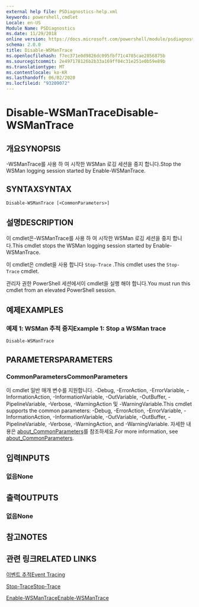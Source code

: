 ```yaml
---
external help file: PSDiagnostics-help.xml
keywords: powershell,cmdlet
Locale: en-US
Module Name: PSDiagnostics
ms.date: 11/29/2018
online version: https://docs.microsoft.com/powershell/module/psdiagnostics/disable-wsmantrace?view=powershell-6&WT.mc_id=ps-gethelp
schema: 2.0.0
title: Disable-WSManTrace
ms.openlocfilehash: f7ec371e0d9826dc095fbf71c4785cae2856875b
ms.sourcegitcommit: 2e497178126b2b33a169ff04c31e251e0b59e89b
ms.translationtype: MT
ms.contentlocale: ko-KR
ms.lasthandoff: 06/02/2020
ms.locfileid: "93209072"
---
```

# <span data-ttu-id="7f893-103">Disable-WSManTrace</span><span class="sxs-lookup"><span data-stu-id="7f893-103">Disable-WSManTrace</span></span>

## <span data-ttu-id="7f893-104">개요</span><span class="sxs-lookup"><span data-stu-id="7f893-104">SYNOPSIS</span></span>
<span data-ttu-id="7f893-105">-WSManTrace를 사용 하 여 시작한 WSMan 로깅 세션을 중지 합니다.</span><span class="sxs-lookup"><span data-stu-id="7f893-105">Stop the WSMan logging session started by Enable-WSManTrace.</span></span>

## <span data-ttu-id="7f893-106">SYNTAX</span><span class="sxs-lookup"><span data-stu-id="7f893-106">SYNTAX</span></span>

```
Disable-WSManTrace [<CommonParameters>]
```

## <span data-ttu-id="7f893-107">설명</span><span class="sxs-lookup"><span data-stu-id="7f893-107">DESCRIPTION</span></span>
<span data-ttu-id="7f893-108">이 cmdlet은-WSManTrace를 사용 하 여 시작한 WSMan 로깅 세션을 중지 합니다.</span><span class="sxs-lookup"><span data-stu-id="7f893-108">This cmdlet stops the WSMan logging session started by Enable-WSManTrace.</span></span>

<span data-ttu-id="7f893-109">이 cmdlet은 cmdlet을 사용 합니다 `Stop-Trace` .</span><span class="sxs-lookup"><span data-stu-id="7f893-109">This cmdlet uses the `Stop-Trace` cmdlet.</span></span>

<span data-ttu-id="7f893-110">관리자 권한 PowerShell 세션에서이 cmdlet을 실행 해야 합니다.</span><span class="sxs-lookup"><span data-stu-id="7f893-110">You must run this cmdlet from an elevated PowerShell session.</span></span>

## <span data-ttu-id="7f893-111">예제</span><span class="sxs-lookup"><span data-stu-id="7f893-111">EXAMPLES</span></span>

### <span data-ttu-id="7f893-112">예제 1: WSMan 추적 중지</span><span class="sxs-lookup"><span data-stu-id="7f893-112">Example 1: Stop a WSMan trace</span></span>

```powershell
Disable-WSManTrace
```

## <span data-ttu-id="7f893-113">PARAMETERS</span><span class="sxs-lookup"><span data-stu-id="7f893-113">PARAMETERS</span></span>

### <span data-ttu-id="7f893-114">CommonParameters</span><span class="sxs-lookup"><span data-stu-id="7f893-114">CommonParameters</span></span>

<span data-ttu-id="7f893-115">이 cmdlet 일반 매개 변수를 지원합니다. -Debug, -ErrorAction, -ErrorVariable, -InformationAction, -InformationVariable, -OutVariable, -OutBuffer, -PipelineVariable, -Verbose, -WarningAction 및 -WarningVariable.</span><span class="sxs-lookup"><span data-stu-id="7f893-115">This cmdlet supports the common parameters: -Debug, -ErrorAction, -ErrorVariable, -InformationAction, -InformationVariable, -OutVariable, -OutBuffer, -PipelineVariable, -Verbose, -WarningAction, and -WarningVariable.</span></span> <span data-ttu-id="7f893-116">자세한 내용은 [about_CommonParameters](https://go.microsoft.com/fwlink/?LinkID=113216)를 참조하세요.</span><span class="sxs-lookup"><span data-stu-id="7f893-116">For more information, see [about_CommonParameters](https://go.microsoft.com/fwlink/?LinkID=113216).</span></span>

## <span data-ttu-id="7f893-117">입력</span><span class="sxs-lookup"><span data-stu-id="7f893-117">INPUTS</span></span>

### <span data-ttu-id="7f893-118">없음</span><span class="sxs-lookup"><span data-stu-id="7f893-118">None</span></span>

## <span data-ttu-id="7f893-119">출력</span><span class="sxs-lookup"><span data-stu-id="7f893-119">OUTPUTS</span></span>

### <span data-ttu-id="7f893-120">없음</span><span class="sxs-lookup"><span data-stu-id="7f893-120">None</span></span>

## <span data-ttu-id="7f893-121">참고</span><span class="sxs-lookup"><span data-stu-id="7f893-121">NOTES</span></span>

## <span data-ttu-id="7f893-122">관련 링크</span><span class="sxs-lookup"><span data-stu-id="7f893-122">RELATED LINKS</span></span>

[<span data-ttu-id="7f893-123">이벤트 추적</span><span class="sxs-lookup"><span data-stu-id="7f893-123">Event Tracing</span></span>](/windows/desktop/ETW/event-tracing-portal)

[<span data-ttu-id="7f893-124">Stop-Trace</span><span class="sxs-lookup"><span data-stu-id="7f893-124">Stop-Trace</span></span>](stop-trace.md)

[<span data-ttu-id="7f893-125">Enable-WSManTrace</span><span class="sxs-lookup"><span data-stu-id="7f893-125">Enable-WSManTrace</span></span>](Enable-WSManTrace.md)
